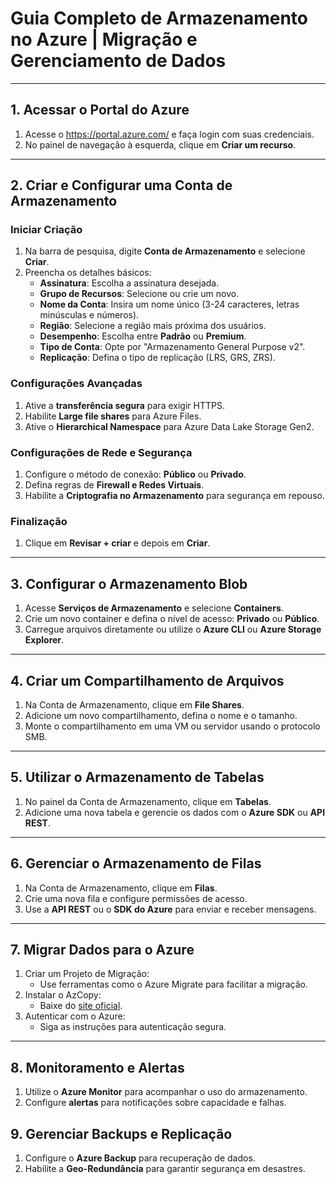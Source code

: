 # Guia Completo de Armazenamento no Azure | Migração e Gerenciamento de Dados

---

## 1. Acessar o Portal do Azure 

1. Acesse o https://portal.azure.com/ e faça login com suas credenciais.
2. No painel de navegação à esquerda, clique em **Criar um recurso**.

---

## 2. Criar e Configurar uma Conta de Armazenamento 

### Iniciar Criação

1. Na barra de pesquisa, digite **Conta de Armazenamento** e selecione **Criar**.
2. Preencha os detalhes básicos:
   - **Assinatura**: Escolha a assinatura desejada.
   - **Grupo de Recursos**: Selecione ou crie um novo.
   - **Nome da Conta**: Insira um nome único (3-24 caracteres, letras minúsculas e números).
   - **Região**: Selecione a região mais próxima dos usuários.
   - **Desempenho**: Escolha entre **Padrão** ou **Premium**.
   - **Tipo de Conta**: Opte por "Armazenamento General Purpose v2".
   - **Replicação**: Defina o tipo de replicação (LRS, GRS, ZRS).

### Configurações Avançadas

1. Ative a **transferência segura** para exigir HTTPS.
2. Habilite **Large file shares** para Azure Files.
3. Ative o **Hierarchical Namespace** para Azure Data Lake Storage Gen2.

### Configurações de Rede e Segurança

1. Configure o método de conexão: **Público** ou **Privado**.
2. Defina regras de **Firewall e Redes Virtuais**.
3. Habilite a **Criptografia no Armazenamento** para segurança em repouso.

### Finalização

1. Clique em **Revisar + criar** e depois em **Criar**.

---

## 3. Configurar o Armazenamento Blob 

1. Acesse **Serviços de Armazenamento** e selecione **Containers**.
2. Crie um novo container e defina o nível de acesso: **Privado** ou **Público**.
3. Carregue arquivos diretamente ou utilize o **Azure CLI** ou **Azure Storage Explorer**.

---

## 4. Criar um Compartilhamento de Arquivos 

1. Na Conta de Armazenamento, clique em **File Shares**.
2. Adicione um novo compartilhamento, defina o nome e o tamanho.
3. Monte o compartilhamento em uma VM ou servidor usando o protocolo SMB.

---

## 5. Utilizar o Armazenamento de Tabelas 

1. No painel da Conta de Armazenamento, clique em **Tabelas**.
2. Adicione uma nova tabela e gerencie os dados com o **Azure SDK** ou **API REST**.

---

## 6. Gerenciar o Armazenamento de Filas 

1. Na Conta de Armazenamento, clique em **Filas**.
2. Crie uma nova fila e configure permissões de acesso.
3. Use a **API REST** ou o **SDK do Azure** para enviar e receber mensagens.

---

## 7. Migrar Dados para o Azure

1. Criar um Projeto de Migração:
   - Use ferramentas como o Azure Migrate para facilitar a migração.
2. Instalar o AzCopy:
   - Baixe do [site oficial](https://docs.microsoft.com/azure/storage/common/storage-use-azcopy-v10).
3. Autenticar com o Azure:
   - Siga as instruções para autenticação segura.

---

## 8. Monitoramento e Alertas 

1. Utilize o **Azure Monitor** para acompanhar o uso do armazenamento.
2. Configure **alertas** para notificações sobre capacidade e falhas.

## 9. Gerenciar Backups e Replicação

1. Configure o **Azure Backup** para recuperação de dados.
2. Habilite a **Geo-Redundância** para garantir segurança em desastres.
